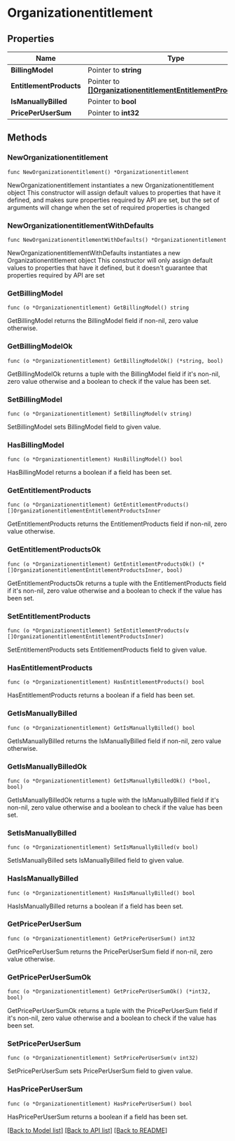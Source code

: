 # Organizationentitlement

## Properties

Name | Type | Description | Notes
------------ | ------------- | ------------- | -------------
**BillingModel** | Pointer to **string** |  | [optional] 
**EntitlementProducts** | Pointer to [**[]OrganizationentitlementEntitlementProductsInner**](OrganizationentitlementEntitlementProductsInner.md) |  | [optional] 
**IsManuallyBilled** | Pointer to **bool** |  | [optional] 
**PricePerUserSum** | Pointer to **int32** |  | [optional] 

## Methods

### NewOrganizationentitlement

`func NewOrganizationentitlement() *Organizationentitlement`

NewOrganizationentitlement instantiates a new Organizationentitlement object
This constructor will assign default values to properties that have it defined,
and makes sure properties required by API are set, but the set of arguments
will change when the set of required properties is changed

### NewOrganizationentitlementWithDefaults

`func NewOrganizationentitlementWithDefaults() *Organizationentitlement`

NewOrganizationentitlementWithDefaults instantiates a new Organizationentitlement object
This constructor will only assign default values to properties that have it defined,
but it doesn't guarantee that properties required by API are set

### GetBillingModel

`func (o *Organizationentitlement) GetBillingModel() string`

GetBillingModel returns the BillingModel field if non-nil, zero value otherwise.

### GetBillingModelOk

`func (o *Organizationentitlement) GetBillingModelOk() (*string, bool)`

GetBillingModelOk returns a tuple with the BillingModel field if it's non-nil, zero value otherwise
and a boolean to check if the value has been set.

### SetBillingModel

`func (o *Organizationentitlement) SetBillingModel(v string)`

SetBillingModel sets BillingModel field to given value.

### HasBillingModel

`func (o *Organizationentitlement) HasBillingModel() bool`

HasBillingModel returns a boolean if a field has been set.

### GetEntitlementProducts

`func (o *Organizationentitlement) GetEntitlementProducts() []OrganizationentitlementEntitlementProductsInner`

GetEntitlementProducts returns the EntitlementProducts field if non-nil, zero value otherwise.

### GetEntitlementProductsOk

`func (o *Organizationentitlement) GetEntitlementProductsOk() (*[]OrganizationentitlementEntitlementProductsInner, bool)`

GetEntitlementProductsOk returns a tuple with the EntitlementProducts field if it's non-nil, zero value otherwise
and a boolean to check if the value has been set.

### SetEntitlementProducts

`func (o *Organizationentitlement) SetEntitlementProducts(v []OrganizationentitlementEntitlementProductsInner)`

SetEntitlementProducts sets EntitlementProducts field to given value.

### HasEntitlementProducts

`func (o *Organizationentitlement) HasEntitlementProducts() bool`

HasEntitlementProducts returns a boolean if a field has been set.

### GetIsManuallyBilled

`func (o *Organizationentitlement) GetIsManuallyBilled() bool`

GetIsManuallyBilled returns the IsManuallyBilled field if non-nil, zero value otherwise.

### GetIsManuallyBilledOk

`func (o *Organizationentitlement) GetIsManuallyBilledOk() (*bool, bool)`

GetIsManuallyBilledOk returns a tuple with the IsManuallyBilled field if it's non-nil, zero value otherwise
and a boolean to check if the value has been set.

### SetIsManuallyBilled

`func (o *Organizationentitlement) SetIsManuallyBilled(v bool)`

SetIsManuallyBilled sets IsManuallyBilled field to given value.

### HasIsManuallyBilled

`func (o *Organizationentitlement) HasIsManuallyBilled() bool`

HasIsManuallyBilled returns a boolean if a field has been set.

### GetPricePerUserSum

`func (o *Organizationentitlement) GetPricePerUserSum() int32`

GetPricePerUserSum returns the PricePerUserSum field if non-nil, zero value otherwise.

### GetPricePerUserSumOk

`func (o *Organizationentitlement) GetPricePerUserSumOk() (*int32, bool)`

GetPricePerUserSumOk returns a tuple with the PricePerUserSum field if it's non-nil, zero value otherwise
and a boolean to check if the value has been set.

### SetPricePerUserSum

`func (o *Organizationentitlement) SetPricePerUserSum(v int32)`

SetPricePerUserSum sets PricePerUserSum field to given value.

### HasPricePerUserSum

`func (o *Organizationentitlement) HasPricePerUserSum() bool`

HasPricePerUserSum returns a boolean if a field has been set.


[[Back to Model list]](../README.md#documentation-for-models) [[Back to API list]](../README.md#documentation-for-api-endpoints) [[Back to README]](../README.md)


